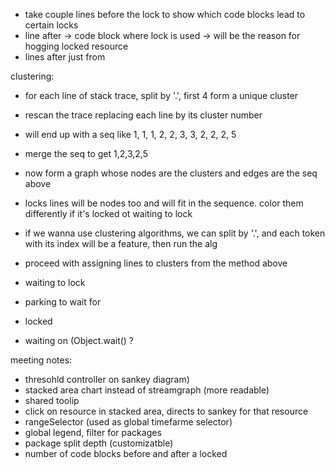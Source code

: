 - take couple lines before the lock to show which code blocks lead to certain locks
- line after -> code block where lock is used -> will be the reason for hogging locked resource
- lines after just from 


clustering:
- for each line of stack trace, split by '.', first 4 form a unique cluster
- rescan the trace replacing each line by its cluster number
- will end up with a seq like 1, 1, 1, 2, 2, 3, 3, 2, 2, 2, 5
- merge the seq to get 1,2,3,2,5
- now form a graph whose nodes are the clusters and edges are the seq above
- locks lines will be nodes too and will fit in the sequence. color them differently if it's locked ot waiting to lock 

- if we wanna use clustering algorithms, we can split by '.', and each token with its index will be a feature, then run the alg
- proceed with assigning lines to clusters from the method above



- waiting to lock
- parking to wait for
- locked
- waiting on (Object.wait() ?


meeting notes:
- thresohld controller on sankey diagram)
- stacked area chart instead of streamgraph (more readable)
- shared toolip
- click on resource in stacked area, directs to sankey for that resource
- rangeSelector (used as global timefarme selector)
- global legend, filter for packages
- package split depth (customizatble)
- number of code blocks before and after a locked




